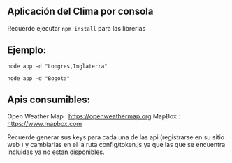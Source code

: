 ## Aplicación del Clima por consola


Recuerde ejecutar ```npm install``` para las librerias


## Ejemplo:
```
node app -d "Longres,Inglaterra"
```

```
node app -d "Bogota"
```

## Apis consumibles:

Open Weather Map : https://openweathermap.org
MapBox : https://www.mapbox.com


Recuerde generar sus keys para cada una de las api (registrarse en su sitio web ) y cambiarlas en el la ruta config/token.js  ya que las que se encuentra incluidas ya no estan disponibles.
